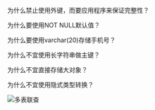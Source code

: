 为什么禁止使用外键，而要应用程序来保证完整性？

为什么要使用NOT NULL默认值？

为什么要使用varchar(20)存储手机号？

为什么不宜使用长字符串做主键？

为什么不宜直接存储大对象？

为什么不宜使用隐式类型转换？

![多表联查](https://img-blog.csdnimg.cn/20201230220331925.png)

